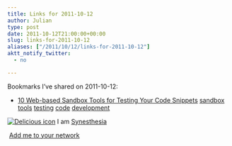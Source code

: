 ```yaml
---
title: Links for 2011-10-12
author: Julian
type: post
date: 2011-10-12T21:00:00+00:00
slug: links-for-2011-10-12 
aliases: ["/2011/10/12/links-for-2011-10-12"]
aktt_notify_twitter:
  - no

---
```

Bookmarks I&#8217;ve shared on 2011-10-12:

  * [10 Web-based Sandbox Tools for Testing Your Code Snippets][1] 
    [sandbox][2] [tools][3] [testing][4] [code][5] [development][6] </li> </ul> 
    
    <p class="deliciouslink">
      <a href="https://del.icio.us/synesthesia" title="See all my bookmarks on del.icio.us"><img src="https://www.synesthesia.co.uk/images/deliciousicon.jpg" alt="Delicious icon" /></a>&nbsp;I am <a href="https://del.icio.us/synesthesia" title="See all my bookmarks on del.icio.us">Synesthesia</a>
    </p>
    
    <p class="deliciouslink">
      <a href="https://del.icio.us/network?add=synesthesia" title="Add me to your del.icio.us network"><img src="https://www.synesthesia.co.uk/images/add.gif" alt="" /></a>&nbsp;<a href="https://del.icio.us/network?add=synesthesia" title="Add me to your del.icio.us network">Add me to your network</a>
    </p>

 [1]: https://sixrevisions.com/tools/sandbox-testing-code-snippets
 [2]: https://www.delicious.com/synesthesia/sandbox
 [3]: https://www.delicious.com/synesthesia/tools
 [4]: https://www.delicious.com/synesthesia/testing
 [5]: https://www.delicious.com/synesthesia/code
 [6]: https://www.delicious.com/synesthesia/development